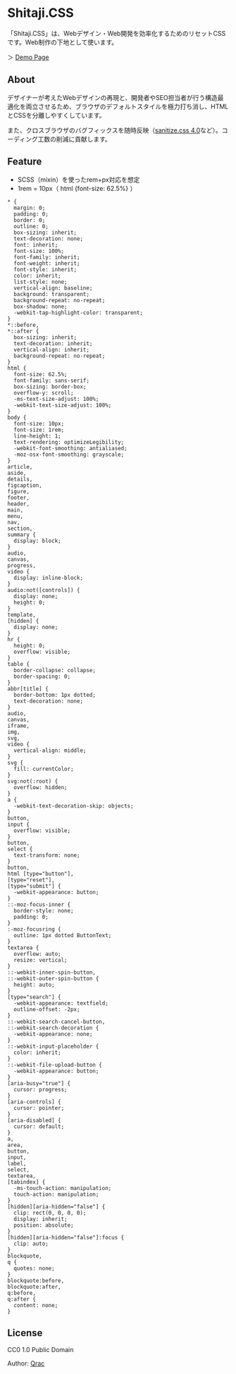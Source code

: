 # Shitaji.CSS

「Shitaji.CSS」は、Webデザイン・Web開発を効率化するためのリセットCSSです。Web制作の下地として使います。

＞ [Demo Page](https://qrac.github.io/shitajicss/)

## About

デザイナーが考えたWebデザインの再現と、開発者やSEO担当者が行う構造最適化を両立させるため、ブラウザのデフォルトスタイルを極力打ち消し、HTMLとCSSを分離しやすくしています。

また、クロスブラウザのバグフィックスを随時反映（[sanitize.css 4.0](https://github.com/10up/sanitize.css)など）。コーディング工数の削減に貢献します。

## Feature

- SCSS（mixin）を使ったrem+px対応を想定
- 1rem = 10px（ html {font-size: 62.5%} ）

```
* {
  margin: 0;
  padding: 0;
  border: 0;
  outline: 0;
  box-sizing: inherit;
  text-decoration: none;
  font: inherit;
  font-size: 100%;
  font-family: inherit;
  font-weight: inherit;
  font-style: inherit;
  color: inherit;
  list-style: none;
  vertical-align: baseline;
  background: transparent;
  background-repeat: no-repeat;
  box-shadow: none;
  -webkit-tap-highlight-color: transparent;
}
*::before,
*::after {
  box-sizing: inherit;
  text-decoration: inherit;
  vertical-align: inherit;
  background-repeat: no-repeat;
}
html {
  font-size: 62.5%;
  font-family: sans-serif;
  box-sizing: border-box;
  overflow-y: scroll;
  -ms-text-size-adjust: 100%;
  -webkit-text-size-adjust: 100%;
}
body {
  font-size: 10px;
  font-size: 1rem;
  line-height: 1;
  text-rendering: optimizeLegibility;
  -webkit-font-smoothing: antialiased;
  -moz-osx-font-smoothing: grayscale;
}
article,
aside,
details,
figcaption,
figure,
footer,
header,
main,
menu,
nav,
section,
summary {
  display: block;
}
audio,
canvas,
progress,
video {
  display: inline-block;
}
audio:not([controls]) {
  display: none;
  height: 0;
}
template,
[hidden] {
  display: none;
}
hr {
  height: 0;
  overflow: visible;
}
table {
  border-collapse: collapse;
  border-spacing: 0;
}
abbr[title] {
  border-bottom: 1px dotted;
  text-decoration: none;
}
audio,
canvas,
iframe,
img,
svg,
video {
  vertical-align: middle;
}
svg {
  fill: currentColor;
}
svg:not(:root) {
  overflow: hidden;
}
a {
  -webkit-text-decoration-skip: objects;
}
button,
input {
  overflow: visible;
}
button,
select {
  text-transform: none;
}
button,
html [type="button"],
[type="reset"],
[type="submit"] {
  -webkit-appearance: button;
}
::-moz-focus-inner {
  border-style: none;
  padding: 0;
}
:-moz-focusring {
  outline: 1px dotted ButtonText;
}
textarea {
  overflow: auto;
  resize: vertical;
}
::-webkit-inner-spin-button,
::-webkit-outer-spin-button {
  height: auto;
}
[type="search"] {
  -webkit-appearance: textfield;
  outline-offset: -2px;
}
::-webkit-search-cancel-button,
::-webkit-search-decoration {
  -webkit-appearance: none;
}
::-webkit-input-placeholder {
  color: inherit;
}
::-webkit-file-upload-button {
  -webkit-appearance: button;
}
[aria-busy="true"] {
  cursor: progress;
}
[aria-controls] {
  cursor: pointer;
}
[aria-disabled] {
  cursor: default;
}
a,
area,
button,
input,
label,
select,
textarea,
[tabindex] {
  -ms-touch-action: manipulation;
  touch-action: manipulation;
}
[hidden][aria-hidden="false"] {
  clip: rect(0, 0, 0, 0);
  display: inherit;
  position: absolute;
}
[hidden][aria-hidden="false"]:focus {
  clip: auto;
}
blockquote,
q {
  quotes: none;
}
blockquote:before,
blockquote:after,
q:before,
q:after {
  content: none;
}
```

## License

CC0 1.0 Public Domain

Author: [Qrac](https://twitter.com/Qrac_jp)
